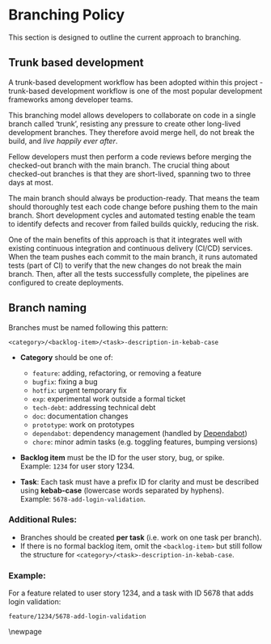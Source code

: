 # Branching Policy

This section is designed to outline the current approach to branching.

## Trunk based development

A trunk-based development workflow has been adopted within this project - trunk-based development workflow is one of the most popular development frameworks among developer teams.

This branching model allows developers to collaborate on code in a single branch called ‘trunk’, resisting any pressure to create other long-lived development branches. They therefore avoid merge hell, do not break the build, and *live happily ever after*.

Fellow developers must then perform a code reviews before merging the checked-out branch with the main branch. The crucial thing about checked-out branches is that they are short-lived, spanning two to three days at most.

The main branch should always be production-ready. That means the team should thoroughly test each code change before pushing them to the main branch. Short development cycles and automated testing enable the team to identify defects and recover from failed builds quickly, reducing the risk.

One of the main benefits of this approach is that it integrates well with existing continuous integration and continuous delivery (CI/CD) services. When the team pushes each commit to the main branch, it runs automated tests (part of CI) to verify that the new changes do not break the main branch. Then, after all the tests successfully complete, the pipelines are configured to create deployments.

## Branch naming

Branches must be named following this pattern:

```text
<category>/<backlog-item>/<task>-description-in-kebab-case
```

- **Category** should be one of:
    - `feature`: adding, refactoring, or removing a feature
    - `bugfix`: fixing a bug
    - `hotfix`: urgent temporary fix
    - `exp`: experimental work outside a formal ticket
    - `tech-debt`: addressing technical debt
    - `doc`: documentation changes
    - `prototype`: work on prototypes
    - `dependabot`: dependency management (handled by [Dependabot](https://docs.github.com/en/code-security/getting-started/dependabot-quickstart-guide))
    - `chore`: minor admin tasks (e.g. toggling features, bumping versions)

- **Backlog item** must be the ID for the user story, bug, or spike.  
  Example: `1234` for user story 1234.

- **Task**: Each task must have a prefix ID for clarity and must be described using **kebab-case** (lowercase words separated by hyphens).  
  Example: `5678-add-login-validation`.

### Additional Rules:
- Branches should be created **per task** (i.e. work on one task per branch).
- If there is no formal backlog item, omit the `<backlog-item>` but still follow the structure for `<category>/<task>-description-in-kebab-case`.

### Example:

For a feature related to user story 1234, and a task with ID 5678 that adds login validation:

```text
feature/1234/5678-add-login-validation
```

<!-- Leave the rest of this page blank -->
\newpage
